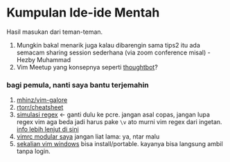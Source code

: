 # Kumpulan Ide-ide Mentah
Hasil masukan dari teman-teman.

1. Mungkin bakal menarik juga kalau dibarengin sama tips2 itu ada semacam sharing session sederhana (via zoom conference misal) - Hezby Muhammad
2. Vim Meetup yang konsepnya seperti [thoughtbot](https://www.youtube.com/playlist?list=PL8tzorAO7s0jy7DQ3Q0FwF3BnXGQnDirs)? 

### bagi pemula, nanti saya bantu terjemahin
1. [mhinz/vim-galore](//github.com/mhinz/vim-galore)
2. [rtorr/cheatsheet](//vim.rtorr.com/lang/id)
3. [simulasi regex](//regexr.com) <- ganti dulu ke pcre. jangan asal copas, jangan lupa regex vim aga beda jadi harus pake `\v` ato murni vim regex dari ingetan. [info lebih lenjut di sini](//stackoverflow.com/questions/3864467/whats-the-difference-between-vim-regex-and-normal-regex)
4. [vimrc modular saya](//github.com/FONZACUS/miv) jangan liat lama: ya, ntar malu
5. [sekalian vim windows](//ci.appveyor.com/project/FONZACUS/vim-min) bisa install/portable. kayanya bisa langsung ambil tanpa login.
